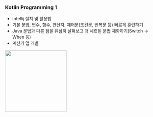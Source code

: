 ### Kotlin Programming 1

* intellij 설치 및 활용법
* 기본 문법, 변수, 함수, 연산자, 제어문(조건문, 반복문 등) 빠르게 훈련하기
* Java 문법과 다른 점을 유심히 살펴보고 더 세련된 문법 체화하기(Switch -> When 등)
* 계산기 앱 개발
  
<img src="https://github.com/user-attachments/assets/cead84bd-aca1-4889-9edd-185a5c26e3a8" width="200"/>
